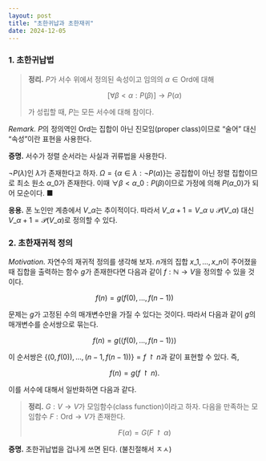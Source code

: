```yaml
---
layout: post
title: "초한귀납과 초한재귀"
date: 2024-12-05
---
```


### 1. 초한귀납법

> **정리.** $P$가 서수 위에서 정의된 속성이고 임의의 $\alpha \in \mathrm{Ord}$에 대해
>
> $$
> [ \forall \beta < \alpha : P(\beta)] → P(\alpha)
> $$
>
> 가 성립할 때, $P$는 모든 서수에 대해 참이다. 

*Remark.* $P$의 정의역인 $\mathrm{Ord}$는 집합이 아닌 진모임(proper class)이므로 “술어” 대신 “속성”이란 표현을 사용한다.

**증명.** 서수가 정렬 순서라는 사실과 귀류법을 사용한다.

$\lnot P(\lambda)$인 $\lambda$가 존재한다고 하자. $\Omega = \lbrace  \alpha \in \lambda : \lnot P(\alpha) \rbrace$는 공집합이 아닌 정렬 집합이므로 최소 원소 $\alpha\_0$가 존재한다. 이때 $\forall \beta < \alpha\_0 : P(\beta)$이므로 가정에 의해 $P(\alpha\_0)$가 되어 모순이다. ■

**응용.** 폰 노인만 계층에서 $V\_\alpha$는 추이적이다. 따라서 $V\_{\alpha + 1} = V\_\alpha \cup \mathcal{P}(V\_\alpha)$ 대신 $V\_{\alpha + 1} = \mathcal{P}(V\_\alpha)$로 정의할 수 있다.

### 2. 초한재귀적 정의

*Motivation.* 자연수의 재귀적 정의를 생각해 보자. $n$개의 집합 $x\_1, \dots , x\_n$이 주어졌을 때 집합을 출력하는 함수 $g$가 존재한다면 다음과 같이 $f: \mathbb{N} → V$을 정의할 수 있을 것이다.

$$
f(n) = g(f(0), \dots, f(n - 1))
$$

문제는 $g$가 고정된 수의 매개변수만을 가질 수 있다는 것이다. 따라서 다음과 같이 $g$의 매개변수를 순서쌍으로 묶는다.

$$
f(n) = g(\langle f(0), \dots, f(n - 1) \rangle)
$$

이 순서쌍은 $\lbrace  (0, f(0)), \dots, (n - 1, f(n - 1)) \rbrace = f \upharpoonright n$과 같이 표현할 수 있다. 즉,

$$
f(n) = g(f \upharpoonright n).
$$

이를 서수에 대해서 일반화하면 다음과 같다.

> **정리.** $G: V → V$가 모임함수(class function)이라고 하자. 다음을 만족하는 모임함수 $F: \mathrm{Ord} → V$가 존재한다.
>
> $$
> F(\alpha) = G(F \upharpoonright \alpha)
> $$

**증명.** 초한귀납법을 겁나게 쓰면 된다. (불친절해서 ㅈㅅ)